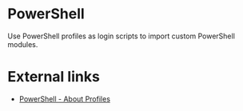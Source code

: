 # PowerShell

Use PowerShell profiles as login scripts to import custom PowerShell modules.

# External links
- <a href="https://docs.microsoft.com/en-us/powershell/module/microsoft.powershell.core/about/about_profiles?view=powershell-7" target="_blank">PowerShell - About Profiles</a>
